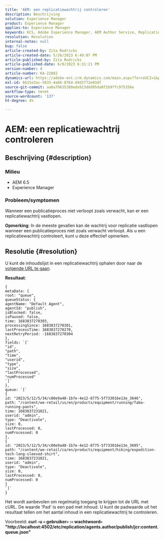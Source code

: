 ```yaml
---
title: 'AEM: een replicatiewachtrij controleren'
description: Beschrijving
solution: Experience Manager
product: Experience Manager
applies-to: Experience Manager
keywords: KCS, Adobe Experience Manager, AEM Author Service, Replication
resolution: Resolution
internal-notes: null
bug: false
article-created-by: Zita Rodricks
article-created-date: 5/26/2023 6:49:07 PM
article-published-by: Zita Rodricks
article-published-date: 6/8/2023 6:31:21 PM
version-number: 4
article-number: KA-22082
dynamics-url: https://adobe-ent.crm.dynamics.com/main.aspx?forceUCI=1&pagetype=entityrecord&etn=knowledgearticle&id=4a6f6bf9-f5fb-ed11-8849-6045bd0063aa
exl-id: 6615e3ac-5835-4a66-8764-d4d3772e93df
source-git-commit: aa6a79635380eda913ddd95da0f2b97fc975356e
workflow-type: tm+mt
source-wordcount: '137'
ht-degree: 4%

---
```


# AEM: een replicatiewachtrij controleren

## Beschrijving {#description}


### <b>Milieu</b>

- AEM 6.5
- Experience Manager


### <b>Probleem/symptomen</b>

Wanneer een publicatieproces niet verloopt zoals verwacht, kan er een replicatiewachtrij vastlopen.

<b>Opmerking</b>: In de meeste gevallen kan de wachtrij voor replicatie vastlopen wanneer een publicatieproces niet zoals verwacht verloopt. Als u een replicatiewachtrij controleert, kunt u deze effectief opmerken.


## Resolutie {#resolution}


U kunt de inhoudslijst in een replicatiewachtrij ophalen door naar de [volgende URL te gaan](https://localhost:4502/etc/replication/agents.author/publish/jcr:content.queue.json).

<b>Resultaat</b>:


```
{
metaData: {
root: "queue",
queueStatus: {
agentName: "Default Agent",
agentId: "publish",
isBlocked: false,
isPaused: false,
time: 1683837270303,
processingSince: 1683837270301,
lastProcessTime: 1683837270270,
nextRetryPeriod: -1683837270304
},
fields: `[` 
"id",
"path",
"time",
"userid",
"type",
"size",
"lastProcessed",
"numProcessed"
`]` 
},
queue: `[` 
{
id: "2023/5/12/5/34/c80e9a48-1b7e-4e12-8775-5f733016e13e_3646",
path: "/content/we-retail/us/en/products/equipment/running/faba-running-pants",
time: 1683837231021,
userid: "admin",
type: "Deactivate",
size: 0,
lastProcessed: 0,
numProcessed: 0
},
{
id: "2023/5/12/5/34/c80e9a48-1b7e-4e12-8775-5f733016e13e_3695",
path: "/content/we-retail/ca/en/products/equipment/hiking/expedition-tech-long-sleeved-shirt",
time: 1683837231021,
userid: "admin",
type: "Deactivate",
size: 0,
lastProcessed: 0,
numProcessed: 0
}
`]` 
}
```




Het wordt aanbevolen om regelmatig toegang te krijgen tot de URL met cURL. De waarde &#39;Pad&#39; is een pad met inhoud. U kunt de padwaarde uit het resultaat tellen om het aantal inhoud in een replicatiewachtrij te controleren.

Voorbeeld:
<b>curl -u `<` gebruiker`>` :`<` wachtwoord`>`  &quot;http://localhost:4502/etc/replication/agents.author/publish/jcr:content.queue.json&quot;</b>
